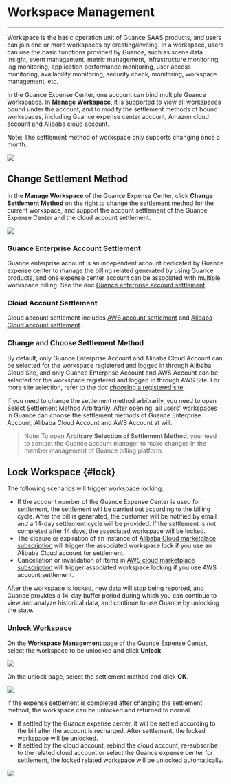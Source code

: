 # Workspace Management
---

Workspace is the basic operation unit of Guance SAAS products, and users can join one or more workspaces by creating/inviting. In a workspace, users can use the basic functions provided by Guance, such as scene data insight, event management, metric management, infrastructure monitoring, log monitoring, application performance monitoring, user access monitoring, availability monitoring, security check, monitoring, workspace management, etc.

In the Guance Expense Center, one account can bind multiple Guance workspaces. In **Manage Workspace**, it is supported to view all workspaces bound under the account, and to modify the settlement methods of bound workspaces, including Guance expense center account, Amazon cloud account and Alibaba cloud account.

Note: The settlement method of workspace only supports changing once a month.

![](../img/15.aws_3.png)

## Change Settlement Method

In the **Manage Workspace** of the Guance Expense Center, click **Change Settlement Method** on the right to change the settlement method for the current workspace, and support the account settlement of the Guance Expense Center and the cloud account settlement.

![](../img/10.account_11.png)

### Guance Enterprise Account Settlement

Guance enterprise account is an independent account dedicated by Guance expense center to manage the billing related generated by using Guance products, and one expense center account can be associated with multiple workspace billing. See the doc [Guance enterprise account settlement](../../billing/billing-account/enterprise-account.md).


### Cloud Account Settlement

Cloud account settlement includes [AWS account settlement](../../billing/billing-account/aws-account.md) and [Alibaba Cloud account settlement](../../billing/billing-account/aliyun-account.md).


### Change and Choose Settlement Method

By default, only Guance Enterprise Account and Alibaba Cloud Account can be selected for the workspace registered and logged in through Alibaba Cloud Site, and only Guance Enterprise Account and AWS Account can be selected for the workspace registered and logged in through AWS Site. For more site selection, refer to the doc [choosing a registered site](../../getting-started/necessary-for-beginners/select-site.md).

If you need to change the settlement method arbitrarily, you need to open Select Settlement Method Arbitrarily. After opening, all users' workspaces in Guance can choose the settlement methods of Guance Enterprise Account, Alibaba Cloud Account and AWS Account at will.

> Note: To open **Arbitrary Selection of Settlement Method**, you need to contact the Guance account manager to make changes in the member management of Guance billing platform.

## Lock Workspace {#lock}

The following scenarios will trigger workspace locking:

- If the account number of the Guance Expense Center is used for settlement, the settlement will be carried out according to the billing cycle. After the bill is generated, the customer will be notified by email and a 14-day settlement cycle will be provided. If the settlement is not completed after 14 days, the associated workspace will be locked.
- The closure or expiration of an instance of [Alibaba Cloud marketplace subscription](../../billing/commercial-aliyun.md) will trigger the associated workspace lock if you use an Alibaba Cloud account for settlement.
- Cancellation or invalidation of items in [AWS cloud marketplace subscription](../../billing/billing-account/aws-account.md#subscribe) will trigger associated workspace locking if you use AWS account settlement.

After the workspace is locked, new data will stop being reported, and Guance provides a 14-day buffer period during which you can continue to view and analyze historical data, and continue to use Guance by unlocking the state.

### Unlock Workspace

On the **Workspace Management** page of the Guance Expense Center, select the workspace to be unlocked and click **Unlock**.

![](../img/2.billing_space_unlock_3.png)

On the unlock page, select the settlement method and click **OK**.

![](../img/2.billing_space_unlock_2.png)

If the expense settlement is completed after changing the settlement method, the workspace can be unlocked and returned to normal.

- If settled by the Guance expense center, it will be settled according to the bill after the account is recharged. After settlement, the locked workspace will be unlocked.
- If settled by the cloud account, rebind the cloud account, re-subscribe to the related cloud account or select the Guance expense center for settlement, the locked related workspace will be unlocked automatically.

![](../img/2.billing_space_unlock_1.png)

